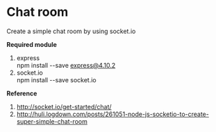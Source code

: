 # Chat room
Create a simple chat room by using socket.io

**Required module**<br />
1. express<br />
   npm install --save express@4.10.2<br />
2. socket.io<br />
   npm install --save socket.io<br />

**Reference**<br />
1. http://socket.io/get-started/chat/<br />
2. http://huli.logdown.com/posts/261051-node-js-socketio-to-create-super-simple-chat-room<br />

